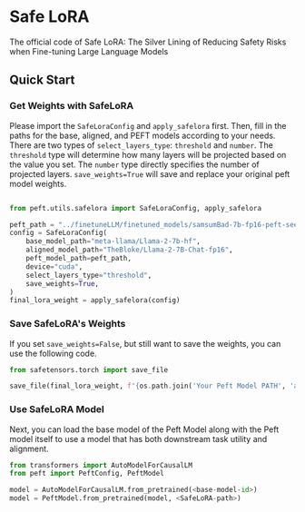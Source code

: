 # Safe LoRA 

The official code of Safe LoRA: The Silver Lining of Reducing Safety Risks when Fine-tuning Large Language Models

## Quick Start

### Get Weights with SafeLoRA
Please import the `SafeLoraConfig` and `apply_safelora` first.
Then, fill in the paths for the base, aligned, and PEFT models according to your needs. There are two types of `select_layers_type`: `threshold` and `number`. The `threshold` type will determine how many layers will be projected based on the value you set. The `number` type directly specifies the number of projected layers. `save_weights=True` will save and replace your original peft model weights.

```python

from peft.utils.safelora import SafeLoraConfig, apply_safelora

peft_path = "../finetuneLLM/finetuned_models/samsumBad-7b-fp16-peft-seed-42"
config = SafeLoraConfig(
    base_model_path="meta-llama/Llama-2-7b-hf",
    aligned_model_path="TheBloke/Llama-2-7B-Chat-fp16",
    peft_model_path=peft_path,
    device="cuda",
    select_layers_type="threshold",
    save_weights=True,
)
final_lora_weight = apply_safelora(config)

```
### Save SafeLoRA's Weights
If you set `save_weights=False`, but still want to save the weights, you can use the following code.

```python
from safetensors.torch import save_file

save_file(final_lora_weight, f"{os.path.join('Your Peft Model PATH', 'adapter_model.safetensors')}")
```

### Use SafeLoRA Model
Next, you can load the base model of the Peft Model along with the Peft model itself to use a model that has both downstream task utility and alignment.

```python
from transformers import AutoModelForCausalLM
from peft import PeftConfig, PeftModel

model = AutoModelForCausalLM.from_pretrained(<base-model-id>)
model = PeftModel.from_pretrained(model, <SafeLoRA-path>)
```
